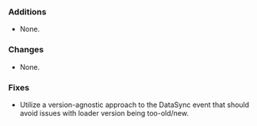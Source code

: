 ### Additions
* None.

### Changes
* None.

### Fixes
* Utilize a version-agnostic approach to the DataSync event that should avoid issues with loader version being too-old/new.